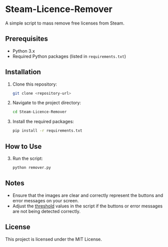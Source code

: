 # Steam-Licence-Remover
A simple script to mass remove free licenses from Steam.

## Prerequisites
- Python 3.x
- Required Python packages (listed in `requirements.txt`)

## Installation
1. Clone this repository:
    ```sh
    git clone <repository-url>
    ```
2. Navigate to the project directory:
    ```sh
    cd Steam-Licence-Remover
    ```
3. Install the required packages:
    ```sh
    pip install -r requirements.txt
    ```

## How to Use
3. Run the script:
    ```sh
    python remover.py
    ```

## Notes
- Ensure that the images are clear and correctly represent the buttons and error messages on your screen.
- Adjust the [threshold](http://_vscodecontentref_/6) values in the script if the buttons or error messages are not being detected correctly.

## License
This project is licensed under the MIT License.